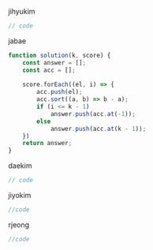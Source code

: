 jihyukim
```js
// code
```
jabae
```js
function solution(k, score) {
    const answer = [];
    const acc = [];
    
    score.forEach((el, i) => {
        acc.push(el);
        acc.sort((a, b) => b - a);
        if (i <= k - 1) 
            answer.push(acc.at(-1));
        else
            answer.push(acc.at(k - 1));
    })
    return answer;
}
```
daekim
```js
// code
```
jiyokim
```js
//code
```
rjeong
```js
//code
```
